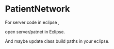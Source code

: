 # PatientNetwork


For server code in eclipse ,

open server/patnet in Eclipse.

And maybe update class build paths in your eclipse.

